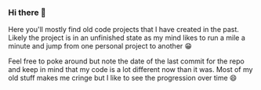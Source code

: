 ### Hi there 👋

Here you'll mostly find old code projects that I have created in the past. Likely the project is in an unfinished state as my mind likes to run a mile a minute and jump from one personal project to another 😁


Feel free to poke around but note the date of the last commit for the repo and keep in mind that my code is a lot different now than it was. Most of my old stuff makes me cringe but I like to see the progression over time 😄
